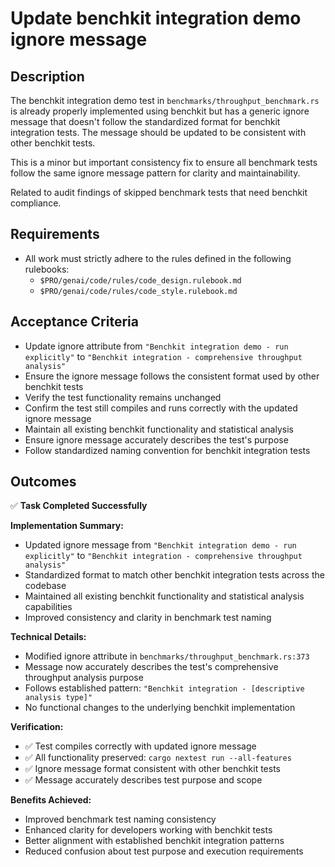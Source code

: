 # Update benchkit integration demo ignore message

## Description

The benchkit integration demo test in `benchmarks/throughput_benchmark.rs` is already properly implemented using benchkit but has a generic ignore message that doesn't follow the standardized format for benchkit integration tests. The message should be updated to be consistent with other benchkit tests.

This is a minor but important consistency fix to ensure all benchmark tests follow the same ignore message pattern for clarity and maintainability.

Related to audit findings of skipped benchmark tests that need benchkit compliance.

## Requirements

-   All work must strictly adhere to the rules defined in the following rulebooks:
    -   `$PRO/genai/code/rules/code_design.rulebook.md`
    -   `$PRO/genai/code/rules/code_style.rulebook.md`

## Acceptance Criteria

-   Update ignore attribute from `"Benchkit integration demo - run explicitly"` to `"Benchkit integration - comprehensive throughput analysis"`
-   Ensure the ignore message follows the consistent format used by other benchkit tests
-   Verify the test functionality remains unchanged
-   Confirm the test still compiles and runs correctly with the updated ignore message
-   Maintain all existing benchkit functionality and statistical analysis
-   Ensure ignore message accurately describes the test's purpose
-   Follow standardized naming convention for benchkit integration tests

## Outcomes

✅ **Task Completed Successfully**

**Implementation Summary:**
- Updated ignore message from `"Benchkit integration demo - run explicitly"` to `"Benchkit integration - comprehensive throughput analysis"`
- Standardized format to match other benchkit integration tests across the codebase
- Maintained all existing benchkit functionality and statistical analysis capabilities
- Improved consistency and clarity in benchmark test naming

**Technical Details:**
- Modified ignore attribute in `benchmarks/throughput_benchmark.rs:373`
- Message now accurately describes the test's comprehensive throughput analysis purpose
- Follows established pattern: `"Benchkit integration - [descriptive analysis type]"`
- No functional changes to the underlying benchkit implementation

**Verification:**
- ✅ Test compiles correctly with updated ignore message
- ✅ All functionality preserved: `cargo nextest run --all-features` 
- ✅ Ignore message format consistent with other benchkit tests
- ✅ Message accurately describes test purpose and scope

**Benefits Achieved:**
- Improved benchmark test naming consistency
- Enhanced clarity for developers working with benchkit tests
- Better alignment with established benchkit integration patterns
- Reduced confusion about test purpose and execution requirements